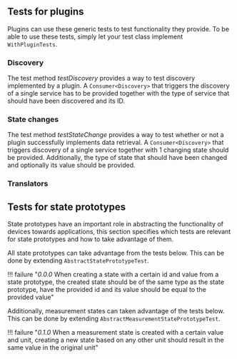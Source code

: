 ## Tests for plugins

Plugins can use these generic tests to test functionality they provide. To be able to use these tests, simply let your test class implement ```WithPluginTests```.

### Discovery

The test method _testDiscovery_ provides a way to test discovery implemented by a plugin. A ```Consumer<Discovery>``` that triggers the discovery of a single service has to be provided together with the type of service that should have been discovered and its ID.

### State changes

The test method _testStateChange_ provides a way to test whether or not a plugin successfully implements data retrieval. A ```Consumer<Discovery>``` that triggers discovery of a single service together with 1 changing state should be provided. Additionally, the type of state that should have been changed and optionally its value should be provided.

### Translators

## Tests for state prototypes

State prototypes have an important role in abstracting the functionality of devices towards applications, this section specifies which tests are relevant for state prototypes and how to take advantage of them.

All state prototypes can take advantage from the tests below. This can be done by extending ```AbstractStatePrototypeTest```.

!!! failure "_0.0.0_ When creating a state with a certain id and value from a state prototype, the created state should be of the same type as the state prototype, have the provided id and its value should be equal to the provided value"

Additionally, measurement states can taken advantage of the tests below. This can be done by extending ```AbstractMeasurementStatePrototypeTest```.

!!! failure "_0.1.0_ When a measurement state is created with a certain value and unit, creating a new state based on any other unit should result in the same value in the original unit"
